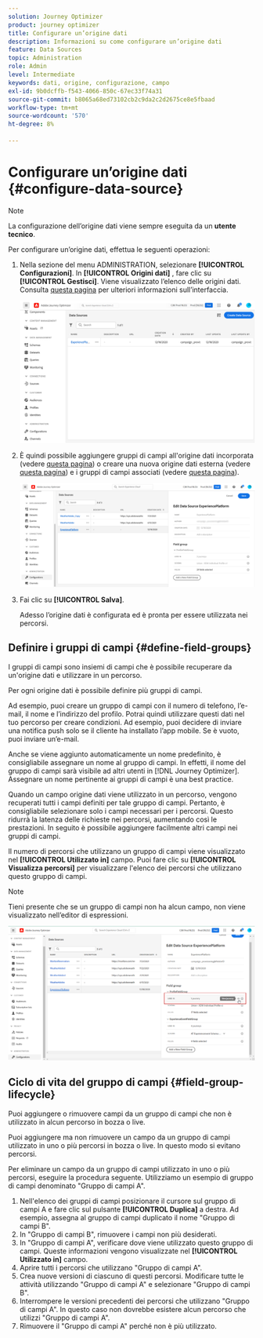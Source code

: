 ```yaml
---
solution: Journey Optimizer
product: journey optimizer
title: Configurare un’origine dati
description: Informazioni su come configurare un’origine dati
feature: Data Sources
topic: Administration
role: Admin
level: Intermediate
keywords: dati, origine, configurazione, campo
exl-id: 9b0dcffb-f543-4066-850c-67ec33f74a31
source-git-commit: b8065a68ed73102cb2c9da2c2d2675ce8e5fbaad
workflow-type: tm+mt
source-wordcount: '570'
ht-degree: 8%

---
```


# Configurare un’origine dati {#configure-data-source}


>[!NOTE]
>
>La configurazione dell’origine dati viene sempre eseguita da un **utente tecnico**.

Per configurare un’origine dati, effettua le seguenti operazioni:

1. Nella sezione del menu ADMINISTRATION, selezionare **[!UICONTROL Configurazioni]**. In  **[!UICONTROL Origini dati]** , fare clic su **[!UICONTROL Gestisci]**. Viene visualizzato l’elenco delle origini dati. Consulta [questa pagina](../start/user-interface.md) per ulteriori informazioni sull’interfaccia.

   ![](assets/journey18.png)

1. È quindi possibile aggiungere gruppi di campi all&#39;origine dati incorporata (vedere [questa pagina](../datasource/adobe-experience-platform-data-source.md)) o creare una nuova origine dati esterna (vedere [questa pagina](../datasource/external-data-sources.md)) e i gruppi di campi associati (vedere [questa pagina](../datasource/configure-data-sources.md#define-field-groups)).

   ![](assets/journey23.png)

1. Fai clic su **[!UICONTROL Salva]**.

   Adesso l’origine dati è configurata ed è pronta per essere utilizzata nei percorsi.

## Definire i gruppi di campi {#define-field-groups}

I gruppi di campi sono insiemi di campi che è possibile recuperare da un&#39;origine dati e utilizzare in un percorso.

Per ogni origine dati è possibile definire più gruppi di campi.

Ad esempio, puoi creare un gruppo di campi con il numero di telefono, l’e-mail, il nome e l’indirizzo del profilo. Potrai quindi utilizzare questi dati nel tuo percorso per creare condizioni. Ad esempio, puoi decidere di inviare una notifica push solo se il cliente ha installato l’app mobile. Se è vuoto, puoi inviare un’e-mail.

Anche se viene aggiunto automaticamente un nome predefinito, è consigliabile assegnare un nome al gruppo di campi. In effetti, il nome del gruppo di campi sarà visibile ad altri utenti in [!DNL Journey Optimizer]. Assegnare un nome pertinente ai gruppi di campi è una best practice.

Quando un campo origine dati viene utilizzato in un percorso, vengono recuperati tutti i campi definiti per tale gruppo di campi. Pertanto, è consigliabile selezionare solo i campi necessari per i percorsi. Questo ridurrà la latenza delle richieste nei percorsi, aumentando così le prestazioni. In seguito è possibile aggiungere facilmente altri campi nei gruppi di campi.

Il numero di percorsi che utilizzano un gruppo di campi viene visualizzato nel **[!UICONTROL Utilizzato in]** campo. Puoi fare clic su **[!UICONTROL Visualizza percorsi]** per visualizzare l&#39;elenco dei percorsi che utilizzano questo gruppo di campi.

>[!NOTE]
>
>Tieni presente che se un gruppo di campi non ha alcun campo, non viene visualizzato nell’editor di espressioni.

![](assets/journey3bis.png)

## Ciclo di vita del gruppo di campi {#field-group-lifecycle}

Puoi aggiungere o rimuovere campi da un gruppo di campi che non è utilizzato in alcun percorso in bozza o live.

Puoi aggiungere ma non rimuovere un campo da un gruppo di campi utilizzato in uno o più percorsi in bozza o live. In questo modo si evitano percorsi.

Per eliminare un campo da un gruppo di campi utilizzato in uno o più percorsi, eseguire la procedura seguente. Utilizziamo un esempio di gruppo di campi denominato &quot;Gruppo di campi A&quot;.

1. Nell&#39;elenco dei gruppi di campi posizionare il cursore sul gruppo di campi A e fare clic sul pulsante **[!UICONTROL Duplica]** a destra. Ad esempio, assegna al gruppo di campi duplicato il nome &quot;Gruppo di campi B&quot;.
1. In &quot;Gruppo di campi B&quot;, rimuovere i campi non più desiderati.
1. In &quot;Gruppo di campi A&quot;, verificare dove viene utilizzato questo gruppo di campi. Queste informazioni vengono visualizzate nel **[!UICONTROL Utilizzato in]** campo.
1. Aprire tutti i percorsi che utilizzano &quot;Gruppo di campi A&quot;.
1. Crea nuove versioni di ciascuno di questi percorsi. Modificare tutte le attività utilizzando &quot;Gruppo di campi A&quot; e selezionare &quot;Gruppo di campi B&quot;.
1. Interrompere le versioni precedenti dei percorsi che utilizzano &quot;Gruppo di campi A&quot;. In questo caso non dovrebbe esistere alcun percorso che utilizzi &quot;Gruppo di campi A&quot;.
1. Rimuovere il &quot;Gruppo di campi A&quot; perché non è più utilizzato.
